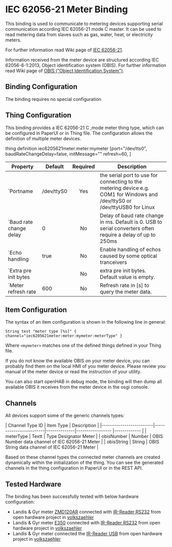 # IEC 62056-21 Meter Binding

This binding is used to communicate to metering devices supporting serial communication according IEC 62056-21 mode C master. It can be used to read metering data from slaves such as gas, water, heat, or electricity meters.

For further information read Wiki page of [IEC 62056-21](http://en.wikipedia.org/wiki/IEC_62056#IEC_62056-21).

Information received from the meter device are structured according IEC 62056-6-1:2013, Object identification system (OBIS). For further information read Wiki page of [OBIS ("Object Identification System")](http://de.wikipedia.org/wiki/OBIS-Kennzahlen).

## Binding Configuration

The binding requires no special configuration

## Thing Configuration

This binding provides a IEC 62056-21 C ,mode meter thing type, which can be configured in PaperUI or in Thing file.
The configuration allows the definition of multiple meter devices.

thing definition
iec6205621meter:meter:mymeter [port="/dev/tts0", baudRateChangeDelay=false, initMessage="" refresh=60, ]


| Property | Default | Required | Description |
|----------|---------|:--------:|-------------|
| `Portname |/dev/ttyS0 | Yes | the serial port to use for connecting to the metering device e.g. COM1 for Windows and /dev/ttyS0 or /dev/ttyUSB0 for Linux |
| `Baud rate change delay | 0 | No | Delay of baud rate change in ms. Default is 0. USB to serial converters often require a delay of up to 250ms |
| `Echo handling | true | No | Enable handling of echos caused by some optical tranceivers |
| `Extra pre init bytes |  | No | extra pre init bytes. Default value is empty. |
| `Meter refresh rate | 600 | No | Refresh rate in [s] to query the meter data. |


## Item Configuration

The syntax of an item configuration is shown in the following line in general:

```
String test "meter type [%s]" { channel="iec6205621meter:meter:mymeter:meterType" }
```

Where `<mymeter>` matches one of the defined things defined in your Thing file.

If you do not know the available OBIS on your meter device, you can probably find them on the local HMI of you meter device. Please review you manual of the meter device or read the instruction of your utility.

You can also start openHAB in debug mode, the binding will then dump all available OBIS it receives from the meter device in the osgi console.

## Channels

All devices support some of the generic  channels types:

| Channel Type ID         | Item Type    | Description  |
|-------------------------|------------------------|--------------|----------------- |------------- |
| meterType                   | Textt       | Type Designator Meter |
| obisNumber                    | Number       | OBIS Number data channel of IEC 62056-21 Meter |
| obisString                  | String       | OBIS String data channel of IEC 62056-21 Meter |

Based on these channel types the connected meter channels are created dynamically within the initialization of the thing.
You can see the generated channels in the thing configuration in PaperUI or in the REST API.

## Tested Hardware

The binding has been successfully tested with below hardware configuration:

* Landis & Gyr meter [ZMD120AR](http://www.landisgyr.ch/product/landisgyr-zmd120ar/)  connected with [IR-Reader RS232](http://wiki.volkszaehler.org/hardware/controllers/ir-schreib-lesekopf) from open hardware project in [volkszaehler](http://volkszaehler.org/)
* Landis & Gyr meter [E350](http://www.landisgyr.ch/product/landisgyr-e350-electricity-meter-new-generation/)  connected with [IR-Reader RS232](http://wiki.volkszaehler.org/hardware/controllers/ir-schreib-lesekopf) from open hardware project in [volkszaehler](http://volkszaehler.org/)
* Landis & Gyr meter connected the [IR-Reader USB](http://wiki.volkszaehler.org/hardware/controllers/ir-schreib-lesekopf-usb-ausgang) from open hardware project in [volkszaehler](http://volkszaehler.org/)
